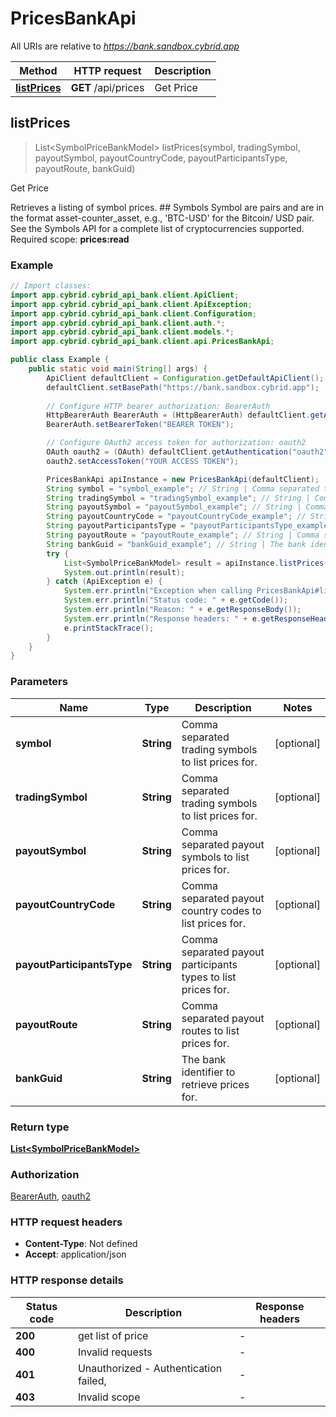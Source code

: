 # PricesBankApi

All URIs are relative to *https://bank.sandbox.cybrid.app*

| Method | HTTP request | Description |
|------------- | ------------- | -------------|
| [**listPrices**](PricesBankApi.md#listPrices) | **GET** /api/prices | Get Price |



## listPrices

> List&lt;SymbolPriceBankModel&gt; listPrices(symbol, tradingSymbol, payoutSymbol, payoutCountryCode, payoutParticipantsType, payoutRoute, bankGuid)

Get Price

Retrieves a listing of symbol prices.  ## Symbols  Symbol are pairs and are in the format asset-counter_asset, e.g., &#39;BTC-USD&#39; for the Bitcoin/ USD pair. See the Symbols API for a complete list of cryptocurrencies supported.    Required scope: **prices:read**

### Example

```java
// Import classes:
import app.cybrid.cybrid_api_bank.client.ApiClient;
import app.cybrid.cybrid_api_bank.client.ApiException;
import app.cybrid.cybrid_api_bank.client.Configuration;
import app.cybrid.cybrid_api_bank.client.auth.*;
import app.cybrid.cybrid_api_bank.client.models.*;
import app.cybrid.cybrid_api_bank.client.api.PricesBankApi;

public class Example {
    public static void main(String[] args) {
        ApiClient defaultClient = Configuration.getDefaultApiClient();
        defaultClient.setBasePath("https://bank.sandbox.cybrid.app");
        
        // Configure HTTP bearer authorization: BearerAuth
        HttpBearerAuth BearerAuth = (HttpBearerAuth) defaultClient.getAuthentication("BearerAuth");
        BearerAuth.setBearerToken("BEARER TOKEN");

        // Configure OAuth2 access token for authorization: oauth2
        OAuth oauth2 = (OAuth) defaultClient.getAuthentication("oauth2");
        oauth2.setAccessToken("YOUR ACCESS TOKEN");

        PricesBankApi apiInstance = new PricesBankApi(defaultClient);
        String symbol = "symbol_example"; // String | Comma separated trading symbols to list prices for.
        String tradingSymbol = "tradingSymbol_example"; // String | Comma separated trading symbols to list prices for.
        String payoutSymbol = "payoutSymbol_example"; // String | Comma separated payout symbols to list prices for.
        String payoutCountryCode = "payoutCountryCode_example"; // String | Comma separated payout country codes to list prices for.
        String payoutParticipantsType = "payoutParticipantsType_example"; // String | Comma separated payout participants types to list prices for.
        String payoutRoute = "payoutRoute_example"; // String | Comma separated payout routes to list prices for.
        String bankGuid = "bankGuid_example"; // String | The bank identifier to retrieve prices for.
        try {
            List<SymbolPriceBankModel> result = apiInstance.listPrices(symbol, tradingSymbol, payoutSymbol, payoutCountryCode, payoutParticipantsType, payoutRoute, bankGuid);
            System.out.println(result);
        } catch (ApiException e) {
            System.err.println("Exception when calling PricesBankApi#listPrices");
            System.err.println("Status code: " + e.getCode());
            System.err.println("Reason: " + e.getResponseBody());
            System.err.println("Response headers: " + e.getResponseHeaders());
            e.printStackTrace();
        }
    }
}
```

### Parameters


| Name | Type | Description  | Notes |
|------------- | ------------- | ------------- | -------------|
| **symbol** | **String**| Comma separated trading symbols to list prices for. | [optional] |
| **tradingSymbol** | **String**| Comma separated trading symbols to list prices for. | [optional] |
| **payoutSymbol** | **String**| Comma separated payout symbols to list prices for. | [optional] |
| **payoutCountryCode** | **String**| Comma separated payout country codes to list prices for. | [optional] |
| **payoutParticipantsType** | **String**| Comma separated payout participants types to list prices for. | [optional] |
| **payoutRoute** | **String**| Comma separated payout routes to list prices for. | [optional] |
| **bankGuid** | **String**| The bank identifier to retrieve prices for. | [optional] |

### Return type

[**List&lt;SymbolPriceBankModel&gt;**](SymbolPriceBankModel.md)

### Authorization

[BearerAuth](../README.md#BearerAuth), [oauth2](../README.md#oauth2)

### HTTP request headers

- **Content-Type**: Not defined
- **Accept**: application/json


### HTTP response details
| Status code | Description | Response headers |
|-------------|-------------|------------------|
| **200** | get list of price |  -  |
| **400** | Invalid requests |  -  |
| **401** | Unauthorized - Authentication failed,  |  -  |
| **403** | Invalid scope |  -  |

